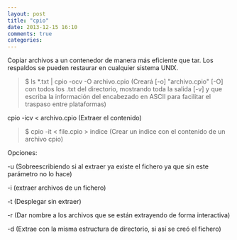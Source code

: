 ```yaml
---
layout: post
title: "cpio"
date: 2013-12-15 16:10
comments: true
categories: 
---
```

Copiar archivos a un contenedor de manera más eficiente que tar. Los respaldos se pueden restaurar en cualquier sistema UNIX. 

>$ ls *.txt | cpio -ocv -O archivo.cpio (Creará [-o] "archivo.cpio" [-O] con todos los .txt del directorio, mostrando toda la salida [-v] y que escriba la información del encabezado en ASCII para facilitar el traspaso entre plataformas)

cpio -icv < archivo.cpio (Extraer el contenido)

>$ cpio -it < file.cpio > indice (Crear un indice con el contenido de un archivo cpio) 

Opciones:

-u (Sobreescribiendo si al extraer ya existe el fichero ya que sin este parámetro no lo hace)

-i (extraer archivos de un fichero)

-t (Desplegar sin extraer)

-r (Dar nombre a los archivos que se están extrayendo de forma interactiva)

-d (Extrae con la misma estructura de directorio, si así se creó el fichero)


